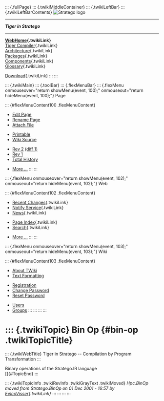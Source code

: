 ::: {.fullPage}
::: {.twikiMiddleContainer}
::: {.twikiLeftBar}
::: {.twikiLeftBarContents}
![Stratego
logo](../pub/Stratego/StrategoLogo/StrategoLogoTextlessWhite-100px.png)

------------------------------------------------------------------------

***Tiger in Stratego***

------------------------------------------------------------------------

**[WebHome](WebHome){.twikiLink}**\
[Tiger Compiler](TigerCompiler){.twikiLink}\
[Architecture](CompilerArchitecture){.twikiLink}\
[Packages](CompilerPackages){.twikiLink}\
[Components](CompilerComponent){.twikiLink}\
[Glossary](WebGlossary){.twikiLink}

[Download](DownloadAndInstallation){.twikiLink}
:::
:::

::: {.twikiMain}
::: {.toolBar}
::: {.flexMenuBar}
::: {.flexMenu onmouseover="return showMenu(event, 100);" onmouseout="return hideMenu(event, 100);"}
Page

::: {#flexMenuContent100 .flexMenuContent}
-   [Edit
    Page](http://www.program-transformation.org/edit/Tiger/BinOp?t=1536826692)
-   [Rename
    Page](http://www.program-transformation.org/rename/Tiger/BinOp)
-   [Attach
    File](http://www.program-transformation.org/attach/Tiger/BinOp)

<!-- -->

-   [Printable](http://www.program-transformation.org/view/Tiger/BinOp?skin=print.pattern)
-   [Wiki
    Source](http://www.program-transformation.org/view/Tiger/BinOp?skin=text&raw=on&contenttype=text/plain)

<!-- -->

-   [Rev
    2](http://www.program-transformation.org/view/Tiger/BinOp?rev=1.2)
    [(diff 1)](http://www.program-transformation.org/rdiff/Tiger/BinOp?rev1=1.2&rev2=1.1)
-   [Rev
    1](http://www.program-transformation.org/view/Tiger/BinOp?rev=1.1)
-   [Total
    History](http://www.program-transformation.org/rdiff/Tiger/BinOp)

<!-- -->

-   [More
    \...](http://www.program-transformation.org/oops/Tiger/BinOp?template=oopsmore&param1=1.2&param2=1.2)
:::
:::

::: {.flexMenu onmouseover="return showMenu(event, 102);" onmouseout="return hideMenu(event, 102);"}
Web

::: {#flexMenuContent102 .flexMenuContent}
-   [Recent Changes](WebChanges){.twikiLink}
-   [Notify Service](WebNotify){.twikiLink}
-   [News](WebNews){.twikiLink}

<!-- -->

-   [Page Index](WebIndex){.twikiLink}
-   [Search](WebSearch){.twikiLink}

<!-- -->

-   [More
    \...](http://www.program-transformation.org/oops/Tiger/BinOp?template=oopsmore&param1=1.2&param2=1.2)
:::
:::

::: {.flexMenu onmouseover="return showMenu(event, 103);" onmouseout="return hideMenu(event, 103);"}
Wiki

::: {#flexMenuContent103 .flexMenuContent}
-   [About
    TWiki](http://www.program-transformation.org/view/TWiki/WebHome)
-   [Text
    Formatting](http://www.program-transformation.org/view/TWiki/TextFormattingRules)

<!-- -->

-   [Registration](http://www.program-transformation.org/view/TWiki/TWikiRegistration)
-   [Change
    Password](http://www.program-transformation.org/view/TWiki/ChangePassword)
-   [Reset
    Password](http://www.program-transformation.org/view/TWiki/ResetPassword)

<!-- -->

-   [Users](http://www.program-transformation.org/view/Main/TWikiUsers)
-   [Groups](http://www.program-transformation.org/view/Main/TWikiGroups)
:::
:::
:::
:::

::: {.twikiTopic}
Bin Op {#bin-op .twikiTopicTitle}
======

::: {.twikiWebTitle}
Tiger in Stratego \-- Compilation by Program Transformation
:::

Binary operations of the Stratego.IR language\
[]{#TopicEnd}
:::

::: {.twikiTopicInfo .twikiRevInfo .twikiGrayText .twikiMoved}
*Hpc.BinOp moved from Stratego.BinOp on 01 Dec 2001 - 16:57 by
[EelcoVisser](../Main/EelcoVisser){.twikiLink}*
:::
:::
:::
:::
